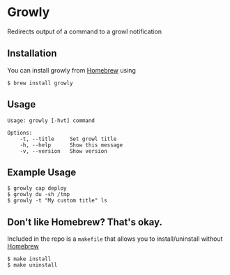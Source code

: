 Growly
======
Redirects output of a command to a growl notification

Installation
----------------------
You can install growly from [Homebrew](http://mxcl.github.com/homebrew/) using

	$ brew install growly

Usage
-----
    Usage: growly [-hvt] command

    Options:
        -t, --title     Set growl title
        -h, --help      Show this message
        -v, --version   Show version

Example Usage
-------------
    $ growly cap deploy
	$ growly du -sh /tmp
    $ growly -t "My custom title" ls

Don't like Homebrew? That's okay.
---------------------------------
Included in the repo is a `makefile` that allows you to install/uninstall without [Homebrew](http://mxcl.github.com/homebrew/)

	$ make install
	$ make uninstall
